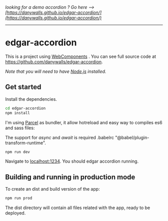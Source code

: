 
*looking for a demo accordion ? Go here --> [https://danywalls.github.io/edgar-accordion/](https://danywalls.github.io/edgar-accordion/)*  
  
---  
# edgar-accordion
  
This is a project using [WebComponents](https://developer.mozilla.org/en-US/docs/Web/Web_Components) . You can see full source code at https://github.com/danywalls/edgar-accordion.  
  
*Note that you will need to have [Node.js](https://nodejs.org) installed.*  
   
## Get started  
  
Install the dependencies.
  
```bash  
cd edgar-accordion
npm install  
```  
  
I'm using [Parcel](https://parceljs.org) as bundler, it allow hotreload and easy way to compiles es6 and sass files:   

The support for *async* and *await* is required .babelrc "@babel/plugin-transform-runtime".
  
```bash  
npm run dev  
```  

Navigate to [localhost:1234](http://localhost:1234). You should edgar accordion running. 
  
## Building and running in production mode  
  
To create an dist and build version of the app:  
  
```bash  
npm run prod  
```  
  
The dist directory will contain all files related with the app, ready to be deployed.  
  
